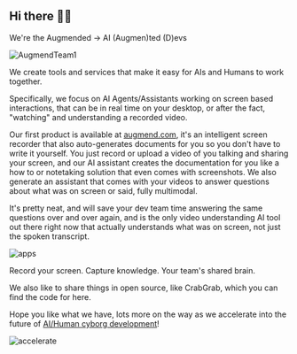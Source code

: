 ## Hi there 👋🤖

We're the Augmended -> AI (Augmen)ted (D)evs

![AugmendTeam1](https://github.com/AugmendTech/.github/assets/1166295/f25232c6-742b-4c17-87b4-79413ec2123d)

We create tools and services that make it easy for AIs and Humans to work together.

Specifically, we focus on AI Agents/Assistants working on screen based interactions,
that can be in real time on your desktop, or after the fact, "watching" and understanding a recorded video.

Our first product is available at [augmend.com](https://augmend.com), it's an intelligent screen recorder
that also auto-generates documents for you so you don't have to write it yourself. You just record or
upload a video of you talking and sharing your screen, and our AI assistant creates the documentation for you
like a how to or notetaking solution that even comes with screenshots. We also generate an assistant
that comes with your videos to answer questions about what was on screen or said, fully multimodal.

It's pretty neat, and will save your dev team time answering the same questions over and over again,
and is the only video understanding AI tool out there right now that actually understands what was on screen,
not just the spoken transcript.

![apps](https://github.com/AugmendTech/.github/assets/1166295/2de0f35b-da47-4919-a1f6-2f6e9cea6956)

Record your screen. Capture knowledge.
Your team's shared brain.

We also like to share things in open source, like CrabGrab, which you can find the code for here.

Hope you like what we have, lots more on the way as we accelerate into the future of
[AI/Human cyborg development](https://augmend.com/graggnet)!

![accelerate](https://github.com/AugmendTech/.github/assets/1166295/b3aab682-daaf-496a-923c-e85effaeac2a)
